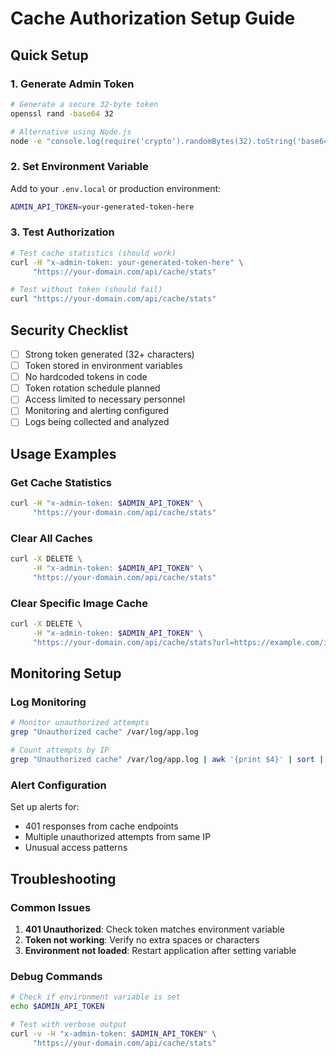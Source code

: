 # Cache Authorization Setup Guide

## Quick Setup

### 1. Generate Admin Token
```bash
# Generate a secure 32-byte token
openssl rand -base64 32

# Alternative using Node.js
node -e "console.log(require('crypto').randomBytes(32).toString('base64'))"
```

### 2. Set Environment Variable
Add to your `.env.local` or production environment:
```bash
ADMIN_API_TOKEN=your-generated-token-here
```

### 3. Test Authorization
```bash
# Test cache statistics (should work)
curl -H "x-admin-token: your-generated-token-here" \
     "https://your-domain.com/api/cache/stats"

# Test without token (should fail)
curl "https://your-domain.com/api/cache/stats"
```

## Security Checklist

- [ ] Strong token generated (32+ characters)
- [ ] Token stored in environment variables
- [ ] No hardcoded tokens in code
- [ ] Token rotation schedule planned
- [ ] Access limited to necessary personnel
- [ ] Monitoring and alerting configured
- [ ] Logs being collected and analyzed

## Usage Examples

### Get Cache Statistics
```bash
curl -H "x-admin-token: $ADMIN_API_TOKEN" \
     "https://your-domain.com/api/cache/stats"
```

### Clear All Caches
```bash
curl -X DELETE \
     -H "x-admin-token: $ADMIN_API_TOKEN" \
     "https://your-domain.com/api/cache/stats"
```

### Clear Specific Image Cache
```bash
curl -X DELETE \
     -H "x-admin-token: $ADMIN_API_TOKEN" \
     "https://your-domain.com/api/cache/stats?url=https://example.com/image.jpg"
```

## Monitoring Setup

### Log Monitoring
```bash
# Monitor unauthorized attempts
grep "Unauthorized cache" /var/log/app.log

# Count attempts by IP
grep "Unauthorized cache" /var/log/app.log | awk '{print $4}' | sort | uniq -c
```

### Alert Configuration
Set up alerts for:
- 401 responses from cache endpoints
- Multiple unauthorized attempts from same IP
- Unusual access patterns

## Troubleshooting

### Common Issues
1. **401 Unauthorized**: Check token matches environment variable
2. **Token not working**: Verify no extra spaces or characters
3. **Environment not loaded**: Restart application after setting variable

### Debug Commands
```bash
# Check if environment variable is set
echo $ADMIN_API_TOKEN

# Test with verbose output
curl -v -H "x-admin-token: $ADMIN_API_TOKEN" \
     "https://your-domain.com/api/cache/stats"
```
